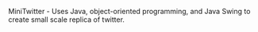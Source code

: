 MiniTwitter - Uses Java, object-oriented programming, and Java Swing to create small scale replica of twitter.
